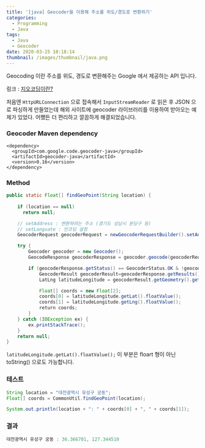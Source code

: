```yaml
---
title: '[java] Geocoder을 이용해 주소를 위도/경도로 변환하기'
categories:
  - Programming
  - Java
tags:
  - Java
  - Geocoder
date: 2020-03-25 10:18:14
thumbnail: /images/thumbnail/java.png
---
```


Geocoding 이란 주소를 위도, 경도로 변환해주는 Google 에서 제공하는 API 입니다.

링크 : [지오코딩이란?](https://developers.google.com/maps/documentation/geocoding/start#Geocoding)

처음엔 `HttpURLConnection` 으로 접속해서 `InputStreamReader` 로 읽은 후 JSON 으로 파싱하게 만들었는데 해외 사이트에 geocoder 라이브러리를 이용하여 받아오는 예제가 있었다. 어쨌든 더 편리하고 깔끔하게 해결되었습니다.

### Geocoder Maven dependency

```maven
<dependency>
  <groupId>com.google.code.geocoder-java</groupId>
  <artifactId>geocoder-java</artifactId>
  <version>0.16</version>
</dependency>
```

### Method

```java
public static Float[] findGeoPoint(String location) {
  
    if (location == null)
      return null;

    // setAddress : 변환하려는 주소 (경기도 성남시 분당구 등)
    // setLanguate : 인코딩 설정
    GeocoderRequest geocoderRequest = newGeocoderRequestBuilder().setAddress(location).setLanguage("ko").getGeocoderRequest();

    try {
        Geocoder geocoder = new Geocoder();
        GeocodeResponse geocoderResponse = geocoder.geocode(geocoderRequest);

        if (geocoderResponse.getStatus() == GeocoderStatus.OK & !geocoderResponse.getResults().isEmpty()) {
            GeocoderResult geocoderResult=geocoderResponse.getResults().iterator().next();
            LatLng latitudeLongitude = geocoderResult.getGeometry().getLocation();

            Float[] coords = new Float[2];
            coords[0] = latitudeLongitude.getLat().floatValue();
            coords[1] = latitudeLongitude.getLng().floatValue();
            ​return coords;
        }
    } catch (IOException ex) {
        ex.printStackTrace();
    }
    return null;
}
```

`latitudeLongitude.getLat().floatValue();` 이 부분은 floart 형이 아닌 toString() 으로도 가능합니다.

### 테스트

```java
String location = "대전광역시 유성구 궁동";
Float[] coords = CommonUtil.findGeoPoint(location);

System.out.println(location + ": " + coords[0] + ", " + coords[1]);
```

### 결과

```java
대전광역시 유성구 궁동 : 36.366701, 127.344510
```
